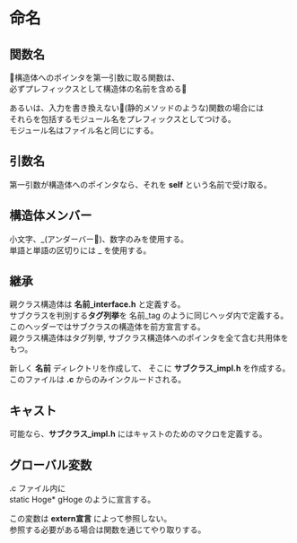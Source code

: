 # 命名

## 関数名
構造体へのポインタを第一引数に取る関数は、  
必ずプレフィックスとして構造体の名前を含める
  
あるいは、入力を書き換えない(静的メソッドのような)関数の場合には  
それらを包括するモジュール名をプレフィックスとしてつける。  
モジュール名はファイル名と同じにする。

## 引数名
第一引数が構造体へのポインタなら、それを **self** という名前で受け取る。

## 構造体メンバー
小文字、_(アンダーバー)、数字のみを使用する。  
単語と単語の区切りには _ を使用する。

## 継承
親クラス構造体は **名前_interface.h** と定義する。  
サブクラスを判別する**タグ列挙**を 名前_tag のように同じヘッダ内で定義する。　  
このヘッダーではサブクラスの構造体を前方宣言する。  
親クラス構造体はタグ列挙, サブクラス構造体へのポインタを全て含む共用体をもつ。
  
新しく **名前** ディレクトリを作成して、
そこに **サブクラス_impl.h** を作成する。  
このファイルは **.c** からのみインクルードされる。

## キャスト
可能なら、**サブクラス_impl.h** にはキャストのためのマクロを定義する。

## グローバル変数
.c ファイル内に  
static Hoge* gHoge のように宣言する。  
  
この変数は **extern宣言** によって参照しない。  
参照する必要がある場合は関数を通じてやり取りする。